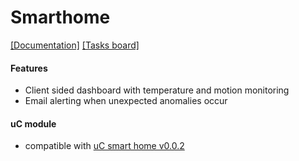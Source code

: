 # Smarthome
[[Documentation]]()
[[Tasks board]](https://trello.com/b/QtZlwkhQ/project-smart-home)

#### Features
* Client sided dashboard with temperature and motion monitoring
* Email alerting when unexpected anomalies occur 

#### uC module
* compatible with [uC smart home v0.0.2](https://github.com/oskarszura/smart-home-uc/releases/tag/v0.0.2)
